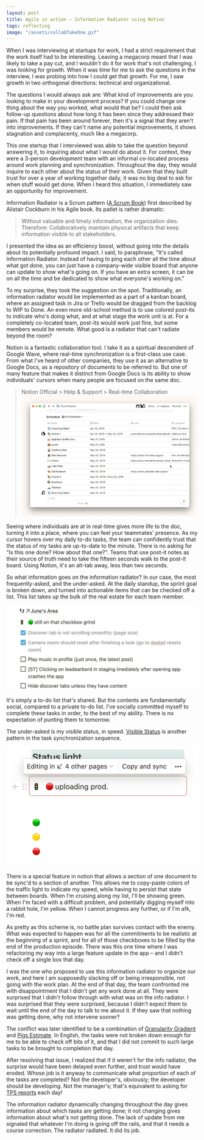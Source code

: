 ```yaml
---
layout: post
title: Agile in action – Information Radiator using Notion
tags: reflecting
image: "/assets/collabTakeOne.gif"
---
```

When I was interviewing at startups for work, I had a strict requirement that the work itself had to be interesting. Leaving a megacorp meant that I was likely to take a pay cut, and I wouldn't do it for work that's not challenging. I was looking for growth. When it was time for me to ask the questions in the interview, I was probing into how I could get that growth. For me, I saw growth in two orthogonal directions: technical and organizational. 

The questions I would always ask are: What kind of improvements are you looking to make in your development process? If you could change one thing about the way you worked, what would that be? I could then ask follow-up questions about how long it has been since they addressed their pain. If that pain has been around forever, then it's a signal that they aren't into improvements. If they can't name any potential improvements, it shows stagnation and complacenty, much like a megacorp. 

This one startup that I interviewed was able to take the question beyond answering it, to inquiring about what I would do about it. For context, they were a 3-person development team with an informal co-located process around work planning and synchronization. Throughout the day, they would inquire to each other about the status of their work. Given that they built trust for over a year of working together daily, it was no big deal to ask for when stuff would get done. When I heard this situation, I immediately saw an opportunity for improvement.

Information Radiator is a Scrum pattern ([A Scrum Book](http://scrumbook.org/value-stream/information-radiator.html)) first described by Alistair Cockburn in his Agile book. Its patlet is rather dramatic:

> Without valuable and timely information, the organization dies. Therefore: Collaboratively maintain physical artifacts that keep information visible to all stakeholders.

I presented the idea as an efficiency boost, without going into the details about its potentially profound impact. I said, to paraphrase, "It's called Information Radiator. Instead of having to ping each other all the time about what got done, you can just have a company-wide visible board that anyone can update to show what's going on. If you have an extra screen, it can be on all the time and be dedicated to show what everyone's working on."

To my surprise, they took the suggestion on the spot. Traditionally, an information radiator would be implemented as a part of a kanban board, where an assigned task in Jira or Trello would be dragged from the backlog to WIP to Done. An even more old-school method is to use colored post-its to indicate who's doing what, and at what stage the work unit is at. For a completely co-located team, post-its would work just fine, but some members would be remote. What good is a radiator that can't radiate beyond the room?

Notion is a fantastic collaboration tool. I take it as a spiritual descendent of Google Wave, where real-time synchronization is a first-class use case. From what I've heard of other companies, they use it as an alternative to Google Docs, as a repository of documents to be referred to. But one of many feature that makes it distinct from Google Docs is its ability to show individuals' cursors when many people are focused on the same doc.

> Notion Official > Help & Support > Real-time Collaboration
> ![notion-real-time](/assets/collabTakeOne.gif)

Seeing where individuals are at in real-time gives more life to the doc, turning it into a place, where you can feel your teammates' presence. As my cursor hovers over my daily to-do tasks, the team can confidently trust that the status of my tasks are up-to-date to the minute. There is no asking for "Is this one done? How about that one?". Teams that use post-it notes as their source of truth need to take the fifteen seconds walk to the post-it board. Using Notion, it's an alt-tab away, less than two seconds. 

So what information goes on the information radiator? In our case, the most frequently-asked, and the under-asked. At the daily standup, the sprint goal is broken down, and turned into actionable items that can be checked off a list. This list takes up the bulk of the real estate for each team member. 

![notion-green](/assets/notion-green.png)

It's simply a to-do list that's shared. But the contents are fundamentally social, compared to a private to-do list. I've socially committed myself to complete these tasks in order, to the best of my ability. There is no expectation of punting them to tomorrow.

The under-asked is my visible status, in speed. [Visible Status](https://sites.google.com/a/scrumplop.org/published-patterns/value-stream/visible-status) is another pattern in the task synchronization sequence. 

![notion-red](/assets/notion-red.png)

There is a special feature in notion that allows a section of one document to be sync'd to a section of another. This allows me to copy-paste colors of the traffic light to indicate my speed, while having to persist that state between boards. When I'm cruising along my list, I'll be showing green. When I'm faced with a difficult problem, and potentially digging myself into a rabbit hole, I'm yellow. When I cannot progress any further, or if I'm afk, I'm red.

As pretty as this scheme is, no battle plan survives contact with the enemy. What was expected to happen was for all the commitments to be realistic at the beginning of a sprint, and for all of those checkboxes to be filled by the end of the production episode. There was this one time where I was refactoring my way into a large feature update in the app – and I didn't check off a single box that day.

I was the one who proposed to use this information radiator to organize our work, and here I am supposedly slacking off or being irresponsible, not going with the work plan. At the end of that day, the team confronted me with disappointment that I didn't get any work done at all. They were surprised that I didn't follow through with what was on the info radiator. I was surprised that they were surprised, because I didn't expect them to wait until the end of the day to talk to me about it. If they saw that nothing was getting done, why not intervene sooner?

The conflict was later identified to be a combination of [Granularity Gradient](https://sites.google.com/a/scrumplop.org/published-patterns/value-stream/product-backlog/granularity-gradient) and [Pigs Estimate](https://sites.google.com/a/scrumplop.org/published-patterns/value-stream/estimation-points/pigs-estimate). In English, the tasks were not broken down enough for me to be able to check off bits of it, and that I did not commit to such large tasks to be brought to completion that day. 

After resolving that issue, I realized that if it weren't for the info radiator, the surprise would have been delayed even further, and trust would have eroded. Whose job is it anyway to communicate what proportion of each of the tasks are completed? Not the developer's, obviously; the developer should be developing. Not the manager's; that's equivalent to asking for [TPS reports](https://www.google.com/search?q=tps+report+meme) each day!

The information radiator dynamically changing throughout the day gives information about which tasks are getting done; it not changing gives information about what's not getting done. The lack of update from me signaled that whatever I'm doing is going off the rails, and that it needs a course correction. The radiator radiated. It did its job.







